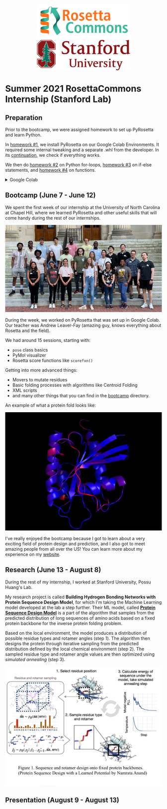 <p align="middle">
    <img src="assets/RosettaCommonsLogo.png" width=300 />
    <img src="assets/StanfordLogo.png" width=300 />
</p>

# Summer 2021 RosettaCommons Internship (Stanford Lab)

## Preparation

Prior to the bootcamp, we were assigned homework to set up PyRosetta and learn Python.

In [homework #1](preparation/01_00_How_to_Get_Started.ipynb), we install PyRosetta on our Google Colab Environments. It required some internal tweaking and a separate .whl from the developer. In its [continuation](01_02_PyRosetta_Google_Drive_Usage_Example.ipynb), we check if everything works.

We then do [homework #2](preparation/homework_2.py) on Python for-loops, [homework #3](preparation/homework_3.ipynb) on if-else statements, and [homework #4](preparation/homework_4.ipynb) on functions. 

<details> <summary>Google Colab</summary>
    
To make everything work in Google Colab, I ended up having a PyRosetta directory with the .whl file in my Google Drive home directory MyDrive. Also, I kept the inputs, Media, and Sessions directories in a directory named temp_pyrbc_202103_notebooks.
    
</details>

## Bootcamp (June 7 - June 12) 

We spent the first week of our internship at the University of North Carolina at Chapel Hill, where we learned PyRosetta and other useful skills that will come handy during the rest of our internships.

![Group Photo at UNC Chapel Hill](assets/group_photo.png)

During the week, we worked on PyRosetta that was set up in Google Colab. Our teacher was Andrew Leaver-Fay (amazing guy, knows everything about Rosetta and the field).

We had around 15 sessions, starting with:

* `pose` class basics
* PyMol visualizer
* Rosetta score functions like `scorefxn()`

Getting into more advanced things:

* Movers to mutate residues
* Basic folding processes with algorithms like Centroid Folding
* XML scripts
* and many other things that you can find in the [bootcamp](https://github.com/dtemir/rosetta-commons-internship/tree/main/bootcamp) directory.

An example of what a protein fold looks like:

![an example of a protein fold with PyMol](assets/protein_ex.png)

I've really enjoyed the bootcamp because I got to learn about a very exciting field of protein design and prediction, and I also got to meet amazing people from all over the US! You can learn more about my experience on my [website](https://temir.dev/blog_posts/rosetta-week-1/rosetta-week-1).

## Research (June 13 - August 8)

During the rest of my internship, I worked at Stanford University, Possu Huang's Lab.

My research project is called **Building Hydrogen Bonding Networks with Protein Sequence Design Model**, for which I'm taking the Machine Learning model developed at the lab a step further. Their ML model, called **[Protein Sequence Design Model](https://github.com/ProteinDesignLab/protein_seq_des)** is a part of the algorithm that samples from the predicted distribution of long sequences of amino acids based on a fixed protein backbone for the inverse protein folding problem.

Based on the local environment, the model produces a distribution of possible residue types and rotamer angles (step 1). The algorithm then designs the protein through iterative sampling from the predicted distribution defined by the local chemical environment (step 2). The sampled residue type and rotamer angle values are then optimized using *simulated annealing* (step 3).

![Protein Sequence Design Algorithm Process Description](assets/image2.jpg)

## Presentation (August 9 - August 13)